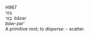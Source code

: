 <body>
  <p>H967<br>  בּזר  <br> בָּזַר  ‎  bâzar  <br><i>baw-zar‘ </i><br>A primitive root; to <i>disperse: - </i>scatter.<br></p>
 </body>